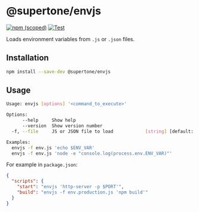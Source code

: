 # @supertone/envjs

[![npm (scoped)](https://img.shields.io/npm/v/@supertone/envjs)](https://www.npmjs.com/package/@supertone/envjs)
[![Test](https://github.com/supertone-inc/envjs/actions/workflows/test.yml/badge.svg?branch=main)](https://github.com/supertone-inc/envjs/actions/workflows/test.yml)

Loads environment variables from `.js` or `.json` files.

## Installation

```sh
npm install --save-dev @supertone/envjs
```

## Usage

```sh
Usage: envjs [options] '<command_to_execute>'

Options:
      --help     Show help                                             [boolean]
      --version  Show version number                                   [boolean]
  -f, --file     JS or JSON file to load            [string] [default: "env.js"]

Examples:
  envjs -f env.js 'echo $ENV_VAR'
  envjs -f env.js 'node -e "console.log(process.env.ENV_VAR)"'
```

For example in `package.json`:

```json
{
  "scripts": {
    "start": "envjs 'http-server -p $PORT'",
    "build": "envjs -f env.production.js 'npm build'"
  }
}
```
